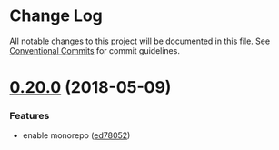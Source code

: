 # Change Log

All notable changes to this project will be documented in this file.
See [Conventional Commits](https://conventionalcommits.org) for commit guidelines.

<a name="0.20.0"></a>
# [0.20.0](https://github.com/kitware/candela/compare/v0.19.1...v0.20.0) (2018-05-09)


### Features

* enable monorepo ([ed78052](https://github.com/kitware/candela/commit/ed78052))
